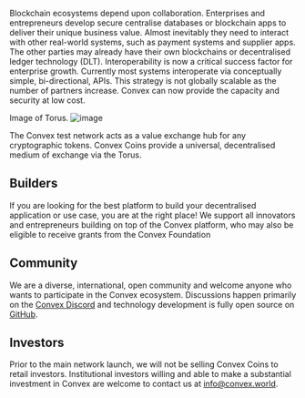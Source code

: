 Blockchain ecosystems depend upon collaboration.  Enterprises and entrepreneurs develop secure centralise databases or blockchain apps to deliver their unique business value.  Almost inevitably they need to interact with other real-world systems, such as payment systems and supplier apps.  The other parties may already have their own blockchains or decentralised ledger technology (DLT).  Interoperability is now a critical success factor for enterprise growth.  Currently most systems interoperate via conceptually simple, bi-directional, APIs.  This strategy is not globally scalable as the number of partners increase.  Convex can now provide the capacity and security at low cost. 

Image of Torus.  ![image](https://user-images.githubusercontent.com/86346103/135828081-247f3a2a-03f0-4885-9fd5-719e84cf362c.png)


The Convex test network acts as a value exchange hub for any cryptographic tokens.  Convex Coins provide a universal, decentralised medium of exchange via the Torus.



## Builders

If you are looking for the best platform to build your decentralised application or use case, you are at the right place! We support all innovators and entrepreneurs building on top of the Convex platform, who may also be eligible to receive grants from the Convex Foundation

## Community

We are a diverse, international, open community and welcome anyone who wants to participate in the Convex ecosystem. Discussions happen primarily on the [Convex Discord](https://discord.com/invite/fsnCxEM) and technology development is fully open source on [GitHub](https://github.com/Convex-Dev).

## Investors

Prior to the main network launch, we will not be selling Convex Coins to retail investors. Institutional investors willing and able to make a substantial investment in Convex are welcome to contact us at [info@convex.world](mailto:info@convex.world).
